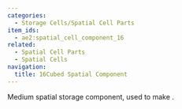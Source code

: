 ```yaml
---
categories:
  - Storage Cells/Spatial Cell Parts
item_ids:
  - ae2:spatial_cell_component_16
related:
  - Spatial Cell Parts
  - Spatial Cells
navigation:
  title: 16Cubed Spatial Component
---
```


Medium spatial storage component, used to make <ItemLink
id="spatial_storage_cell_16"/>.

<RecipeFor id="spatial_cell_component_16" />
